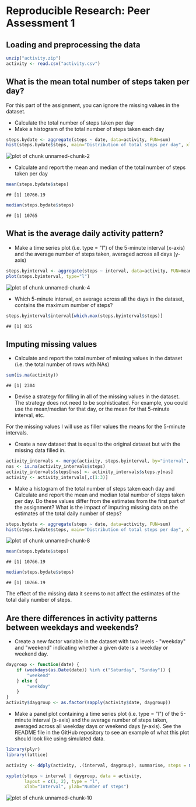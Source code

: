 # Reproducible Research: Peer Assessment 1   


## Loading and preprocessing the data


```r
unzip("activity.zip")
activity <- read.csv("activity.csv")
```


## What is the mean total number of steps taken per day?

For this part of the assignment, you can ignore the missing values in the dataset.

* Calculate the total number of steps taken per day
* Make a histogram of the total number of steps taken each day


```r
steps.bydate <- aggregate(steps ~ date, data=activity, FUN=sum)
hist(steps.bydate$steps, main="Distribution of total steps per day", xlab="Number of steps per day", ylab="Frequency")
```

![plot of chunk unnamed-chunk-2](figure/unnamed-chunk-2-1.png) 


* Calculate and report the mean and median of the total number of steps taken per day


```r
mean(steps.bydate$steps)
```

```
## [1] 10766.19
```

```r
median(steps.bydate$steps)
```

```
## [1] 10765
```


## What is the average daily activity pattern?

* Make a time series plot (i.e. type = "l") of the 5-minute interval (x-axis) and the average number of steps taken, averaged across all days (y-axis)


```r
steps.byinterval <- aggregate(steps ~ interval, data=activity, FUN=mean)
plot(steps.byinterval, type="l")
```

![plot of chunk unnamed-chunk-4](figure/unnamed-chunk-4-1.png) 


* Which 5-minute interval, on average across all the days in the dataset, contains the maximum number of steps?


```r
steps.byinterval$interval[which.max(steps.byinterval$steps)]
```

```
## [1] 835
```


## Imputing missing values

* Calculate and report the total number of missing values in the dataset (i.e. the total number of rows with NAs)   


```r
sum(is.na(activity))
```

```
## [1] 2304
```


* Devise a strategy for filling in all of the missing values in the dataset. The strategy does not need to be sophisticated. For example, you could use the mean/median for that day, or the mean for that 5-minute interval, etc.   

For the missing values I will use as filler values the means for the 5-minute intervals.


* Create a new dataset that is equal to the original dataset but with the missing data filled in.   


```r
activity_intervals <- merge(activity, steps.byinterval, by="interval", suffixes=c("",".y"))
nas <- is.na(activity_intervals$steps)
activity_intervals$steps[nas] <- activity_intervals$steps.y[nas]
activity <- activity_intervals[,c(1:3)]
```


* Make a histogram of the total number of steps taken each day and Calculate and report the mean and median total number of steps taken per day. Do these values differ from the estimates from the first part of the assignment? What is the impact of imputing missing data on the estimates of the total daily number of steps?


```r
steps.bydate <- aggregate(steps ~ date, data=activity, FUN=sum)
hist(steps.bydate$steps, main="Distribution of total steps per day", xlab="Number of steps per day", ylab="Frequency") 
```

![plot of chunk unnamed-chunk-8](figure/unnamed-chunk-8-1.png) 

```r
mean(steps.bydate$steps)
```

```
## [1] 10766.19
```

```r
median(steps.bydate$steps)
```

```
## [1] 10766.19
```

The effect of the missing data it seems to not affect the estimates of the total daily number of steps.


## Are there differences in activity patterns between weekdays and weekends?

* Create a new factor variable in the dataset with two levels - "weekday" and "weekend" indicating whether a given date is a weekday or weekend day.


```r
daygroup <- function(date) {
    if (weekdays(as.Date(date)) %in% c("Saturday", "Sunday")) {
        "weekend"
    } else {
        "weekday"
    }
}
activity$daygroup <- as.factor(sapply(activity$date, daygroup))
```


* Make a panel plot containing a time series plot (i.e. type = "l") of the 5-minute interval (x-axis) and the average number of steps taken, averaged across all weekday days or weekend days (y-axis). See the README file in the GitHub repository to see an example of what this plot should look like using simulated data.


```r
library(plyr)
library(lattice)

activity <- ddply(activity, .(interval, daygroup), summarise, steps = mean(steps))

xyplot(steps ~ interval | daygroup, data = activity,
       layout = c(1, 2), type = "l", 
       xlab="Interval", ylab="Number of steps")
```

![plot of chunk unnamed-chunk-10](figure/unnamed-chunk-10-1.png) 



